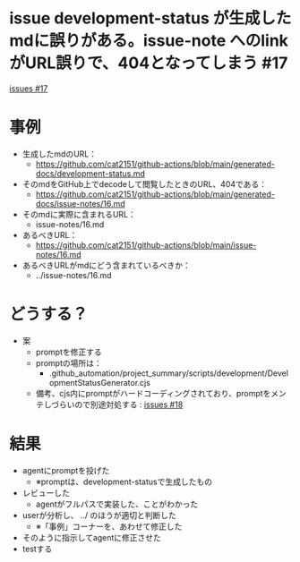 # issue development-status が生成したmdに誤りがある。issue-note へのlinkがURL誤りで、404となってしまう #17
[issues #17](https://github.com/cat2151/github-actions/issues/17)

# 事例
- 生成したmdのURL：
    - https://github.com/cat2151/github-actions/blob/main/generated-docs/development-status.md
- そのmdをGitHub上でdecodeして閲覧したときのURL、404である：
    - https://github.com/cat2151/github-actions/blob/main/generated-docs/issue-notes/16.md
- そのmdに実際に含まれるURL：
    - issue-notes/16.md
- あるべきURL：
    - https://github.com/cat2151/github-actions/blob/main/issue-notes/16.md
- あるべきURLがmdにどう含まれているべきか：
    - ../issue-notes/16.md

# どうする？
- 案
    - promptを修正する
    - promptの場所は：
        - .github_automation/project_summary/scripts/development/DevelopmentStatusGenerator.cjs
    - 備考、cjs内にpromptがハードコーディングされており、promptをメンテしづらいので別途対処する : [issues #18](https://github.com/cat2151/github-actions/issues/18)

# 結果
- agentにpromptを投げた
    - ※promptは、development-statusで生成したもの
- レビューした
    - agentがフルパスで実装した、ことがわかった
- userが分析し、 ../ のほうが適切と判断した
    - ※「事例」コーナーを、あわせて修正した
- そのように指示してagentに修正させた
- testする
